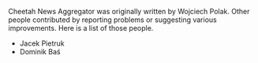 Cheetah News Aggregator was originally written by Wojciech Polak.
Other people contributed by reporting problems or suggesting various
improvements. Here is a list of those people.

* Jacek Pietruk
* Dominik Baś
